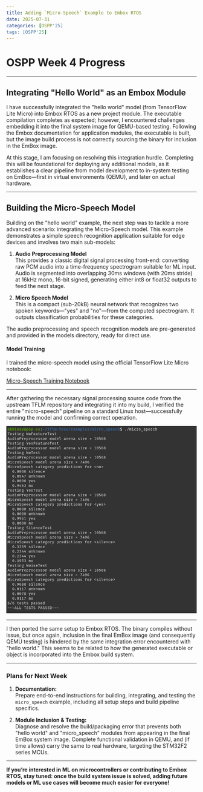 ```yaml
---
title: Adding `Micro-Speech` Example to Embox RTOS  
date: 2025-07-31  
categories: [OSPP'25]  
tags: [OSPP'25]  
---
```


# OSPP Week 4 Progress

---

## Integrating "Hello World" as an Embox Module

I have successfully integrated the "hello world" model (from TensorFlow Lite Micro) into Embox RTOS as a new project module. The executable compilation completes as expected; however, I encountered challenges embedding it into the final system image for QEMU-based testing. Following the Embox documentation for application modules, the executable is built, but the image build process is not correctly sourcing the binary for inclusion in the EmBox image.

At this stage, I am focusing on resolving this integration hurdle. Completing this will be foundational for deploying any additional models, as it establishes a clear pipeline from model development to in-system testing on EmBox—first in virtual environments (QEMU), and later on actual hardware.

---

## Building the Micro-Speech Model

Building on the "hello world" example, the next step was to tackle a more advanced scenario: integrating the Micro-Speech model. This example demonstrates a simple speech recognition application suitable for edge devices and involves two main sub-models:

1. **Audio Preprocessing Model**  
   This provides a classic digital signal processing front-end: converting raw PCM audio into a time-frequency spectrogram suitable for ML input. Audio is segmented into overlapping 30ms windows (with 20ms stride) at 16kHz mono, 16-bit signed, generating either int8 or float32 outputs to feed the next stage.

2. **Micro Speech Model**  
   This is a compact (sub-20kB) neural network that recognizes two spoken keywords—"yes" and "no"—from the computed spectrogram. It outputs classification probabilities for these categories.

The audio preprocessing and speech recognition models are pre-generated and provided in the models directory, ready for direct use.

#### Model Training

I trained the micro-speech model using the official TensorFlow Lite Micro notebook:

[Micro-Speech Training Notebook](https://colab.research.google.com/github/tensorflow/tflite-micro/blob/main/tensorflow/lite/micro/examples/micro_speech/train/train_micro_speech_model.ipynb#scrollTo=_DBGDxVI-nKG)

---

After gathering the necessary signal processing source code from the upstream TFLM repository and integrating it into my build, I verified the entire "micro-speech" pipeline on a standard Linux host—successfully running the model and confirming correct operation.

![Micro-Speech Output](assets/op_ms.png)

---

I then ported the same setup to Embox RTOS. The binary compiles without issue, but once again, inclusion in the final EmBox image (and consequently QEMU testing) is hindered by the same integration error encountered with "hello world." This seems to be related to how the generated executable or object is incorporated into the Embox build system.

---

### Plans for Next Week

1. **Documentation:**  
   Prepare end-to-end instructions for building, integrating, and testing the `micro_speech` example, including all setup steps and build pipeline specifics.

2. **Module Inclusion & Testing:**  
   Diagnose and resolve the build/packaging error that prevents both "hello world" and "micro_speech" modules from appearing in the final EmBox system image. Complete functional validation in QEMU, and (if time allows) carry the same to real hardware, targeting the STM32F2 series MCUs.

---

**If you’re interested in ML on microcontrollers or contributing to Embox RTOS, stay tuned: once the build system issue is solved, adding future models or ML use cases will become much easier for everyone!**
